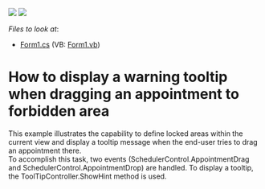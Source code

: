 <!-- default badges list -->
[![](https://img.shields.io/badge/Open_in_DevExpress_Support_Center-FF7200?style=flat-square&logo=DevExpress&logoColor=white)](https://supportcenter.devexpress.com/ticket/details/E1062)
[![](https://img.shields.io/badge/📖_How_to_use_DevExpress_Examples-e9f6fc?style=flat-square)](https://docs.devexpress.com/GeneralInformation/403183)
<!-- default badges end -->
<!-- default file list -->
*Files to look at*:

* [Form1.cs](./CS/AptTooltipDrag/Form1.cs) (VB: [Form1.vb](./VB/AptTooltipDrag/Form1.vb))
<!-- default file list end -->
# How to display a warning tooltip when dragging an appointment to forbidden area


<p>This example illustrates the capability to define locked areas within the current view and display a tooltip message when the end-user tries to drag an appointment there.<br />
To accomplish this task, two events (SchedulerControl.AppointmentDrag and SchedulerControl.AppointmentDrop) are handled. To display a tooltip, the ToolTipController.ShowHint method is used.</p>

<br/>


